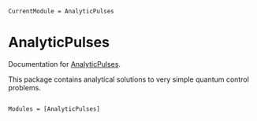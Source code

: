 ```@meta
CurrentModule = AnalyticPulses
```

# AnalyticPulses

Documentation for [AnalyticPulses](https://github.com/kmsherbertvt/AnalyticPulses.jl).

This package contains analytical solutions to very simple quantum control problems.

```@index
```

```@autodocs
Modules = [AnalyticPulses]
```
